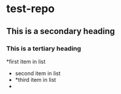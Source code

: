 # test-repo
## This is a secondary heading
### This is a tertiary heading
*first item in list
* second item in list
* *third item in list
* 
